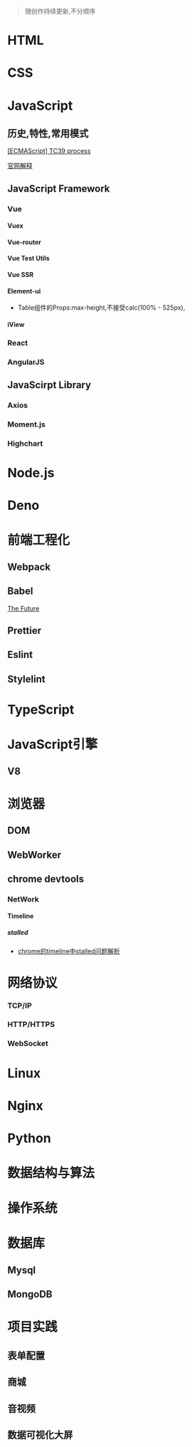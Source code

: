 > 随创作持续更新,不分顺序


# HTML

 



# CSS

 



# JavaScript

## 历史,特性,常用模式
[[ECMAScript] TC39 process](https://www.jianshu.com/p/b0877d1fc2a4)

[官网解释](https://tc39.es/process-document/)

## JavaScript Framework

### Vue

#### Vuex

#### Vue-router

#### Vue Test Utils

#### Vue SSR

#### Element-ui

- Table组件的Props:max-height,不接受calc(100% - 525px),

#### iView

### React

### AngularJS
 
## JavaScirpt Library

### Axios

### Moment.js

### Highchart
 

# Node.js
 
# Deno
 
# 前端工程化

## Webpack

## Babel
[The Future](https://babeljs.io/blog/2018/07/27/removing-babels-stage-presets)

## Prettier

## Eslint

## Stylelint

 

# TypeScript
 

# JavaScript引擎


## V8
 


# 浏览器

## DOM

## WebWorker

## chrome devtools

### NetWork

#### Timeline

##### stalled  
- [chrome的timeline中stalled问题解析](https://www.cnblogs.com/jpfss/p/8963763.html)

 
 
# 网络协议

### TCP/IP

### HTTP/HTTPS

### WebSocket
 

# Linux
 

# Nginx
 

# Python
 


# 数据结构与算法
 
# 操作系统
 
# 数据库
## Mysql

## MongoDB

 
# 项目实践
## 表单配置
## 商城
## 音视频
## 数据可视化大屏
 